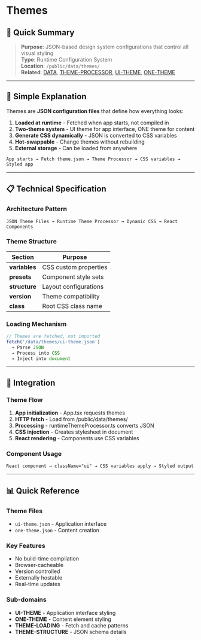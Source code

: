 # Themes

## 🎯 Quick Summary
> **Purpose**: JSON-based design system configurations that control all visual styling  
> **Type**: Runtime Configuration System  
> **Location**: `/public/data/themes/`  
> **Related**: [DATA](../DATA.md), [THEME-PROCESSOR](../01-CORE/THEME-PROCESSOR.md), [UI-THEME](./UI-THEME.md), [ONE-THEME](./ONE-THEME.md)

---

## 🔄 Simple Explanation

Themes are **JSON configuration files** that define how everything looks:

1. **Loaded at runtime** - Fetched when app starts, not compiled in
2. **Two-theme system** - UI theme for app interface, ONE theme for content
3. **Generate CSS dynamically** - JSON is converted to CSS variables
4. **Hot-swappable** - Change themes without rebuilding
5. **External storage** - Can be loaded from anywhere

```
App starts → Fetch theme.json → Theme Processor → CSS variables → Styled app
```

---

## 📋 Technical Specification

### Architecture Pattern

```
JSON Theme Files → Runtime Theme Processor → Dynamic CSS → React Components
```

### Theme Structure
| Section | Purpose |
|---------|---------|
| **variables** | CSS custom properties |
| **presets** | Component style sets |
| **structure** | Layout configurations |
| **version** | Theme compatibility |
| **class** | Root CSS class name |

### Loading Mechanism
```javascript
// Themes are fetched, not imported
fetch('/data/themes/ui-theme.json')
  → Parse JSON
  → Process into CSS
  → Inject into document
```

---

## 🔗 Integration

### Theme Flow
1. **App initialization** - App.tsx requests themes
2. **HTTP fetch** - Load from /public/data/themes/
3. **Processing** - runtimeThemeProcessor.ts converts JSON
4. **CSS injection** - Creates stylesheet in document
5. **React rendering** - Components use CSS variables

### Component Usage
```
React component → className="ui" → CSS variables apply → Styled output
```

---

## 📊 Quick Reference

### Theme Files
- `ui-theme.json` - Application interface
- `one-theme.json` - Content creation

### Key Features
- No build-time compilation
- Browser-cacheable
- Version controlled
- Externally hostable
- Real-time updates

### Sub-domains
- **UI-THEME** - Application interface styling
- **ONE-THEME** - Content element styling
- **THEME-LOADING** - Fetch and cache patterns
- **THEME-STRUCTURE** - JSON schema details